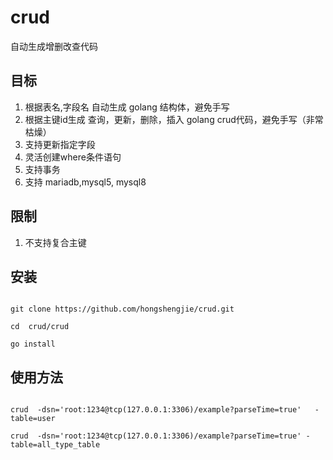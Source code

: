 # crud

自动生成增删改查代码


## 目标
1. 根据表名,字段名 自动生成 golang 结构体，避免手写
2. 根据主键id生成 查询，更新，删除，插入 golang crud代码，避免手写（非常枯燥）
3. 支持更新指定字段
4. 灵活创建where条件语句
5. 支持事务
6. 支持 mariadb,mysql5, mysql8


## 限制
1. 不支持复合主键

 
## 安装

```

git clone https://github.com/hongshengjie/crud.git

cd  crud/crud 

go install 

```

## 使用方法

```

crud  -dsn='root:1234@tcp(127.0.0.1:3306)/example?parseTime=true'   -table=user 

crud  -dsn='root:1234@tcp(127.0.0.1:3306)/example?parseTime=true' -table=all_type_table
```
